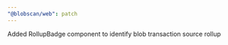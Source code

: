 ```yaml
---
"@blobscan/web": patch
---
```


Added RollupBadge component to identify blob transaction source rollup
